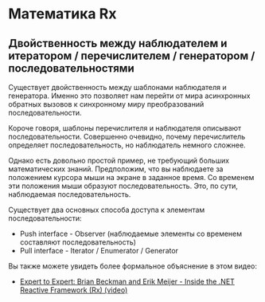 Математика Rx
==============

## Двойственность между наблюдателем и итератором / перечислителем / генератором / последовательностями

Существует двойственность между шаблонами наблюдателя и генератора. Именно это позволяет нам перейти от мира асинхронных обратных вызовов к синхронному миру преобразований последовательности.

Короче говоря, шаблоны перечислителя и наблюдателя описывают последовательности. Совершенно очевидно, почему перечислитель определяет последовательность, но наблюдатель немного сложнее.

Однако есть довольно простой пример, не требующий больших математических знаний. Предположим, что вы наблюдаете за положением курсора мыши на экране в заданное время. Со временем эти положения мыши образуют последовательность. Это, по сути, наблюдаемая последовательность.

Существует два основных способа доступа к элементам последовательности:

* Push interface - Observer (наблюдаемые элементы со временем составляют последовательность)
* Pull interface - Iterator / Enumerator / Generator

Вы также можете увидеть более формальное объяснение в этом видео:

* [Expert to Expert: Brian Beckman and Erik Meijer - Inside the .NET Reactive Framework (Rx) (video)](https://www.youtube.com/watch?v=looJcaeboBY)